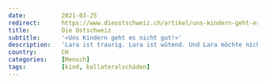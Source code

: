 ```yaml
---
date:          2021-03-25
redirect:      https://www.dieostschweiz.ch/artikel/uns-kindern-geht-es-nicht-gut-KvYMpz6
title:         Die Ostschweiz
subtitle:      '«Uns Kindern geht es nicht gut!»'
description:   'Lara ist traurig. Lara ist wütend. Und Lara möchte nicht mehr zur Schule gehen. Es ist die Maskenpflicht, die der Elfjährigen dermassen zusetzt. Jetzt wehrt sie sich. Ein Gespräch mit einem Kind in einer Welt, die von Erwachsenen gemacht wird.'
country:       CH
categories:    [Mensch]
tags:          [kind, kollateralschäden]
---
```


